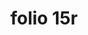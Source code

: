 ---
layout: edition
title: folio 15r
manuscript: Turin, Biblioteca Nazionale, MS N.III.19
sigla: T
iip: t015r.tif
milestone: 29
---
